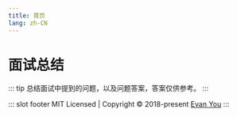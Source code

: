 ```yaml
---
title: 首页
lang: zh-CN
---
```


# 面试总结

::: tip
总结面试中提到的问题，以及问题答案，答案仅供参考。
:::


::: slot footer
MIT Licensed | Copyright © 2018-present [Evan You](https://github.com/yyx990803)
:::